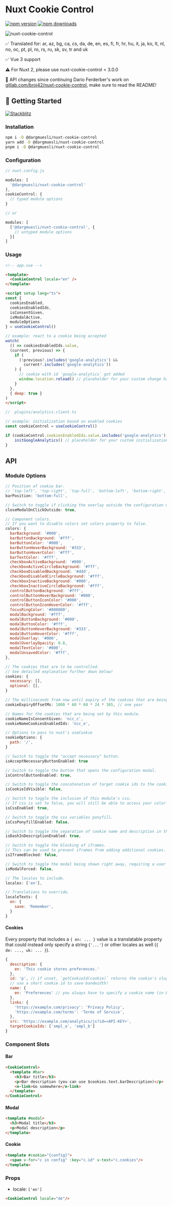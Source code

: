 # Nuxt Cookie Control

[![npm version][npm-version-src]][npm-version-href] [![npm downloads][npm-downloads-src]][npm-downloads-href]

![nuxt-cookie-control](https://drive.google.com/a/broj42.com/uc?id=19sFguJo7SKUvmH4xu9DhK9ZXzR6oWLX8)

✅ Translated for: ar, az, bg, ca, cs, da, de, en, es, fi, fr, hr, hu, it, ja, ko, lt, nl, no, oc, pt, pl, ro, rs, ru, sk, sv, tr and uk

✅ Vue 3 support

⚠️ For Nuxt 2, please use nuxt-cookie-control < 3.0.0

🚩 API changes since continuing Dario Ferderber's work on [gitlab.com/broj42/nuxt-cookie-control](https://gitlab.com/broj42/nuxt-cookie-control), make sure to read the README!


## 🚀 Getting Started

[![Stackblitz](https://developer.stackblitz.com/img/open_in_stackblitz.svg)](https://stackblitz.com/github/dargmuesli/nuxt-cookie-control?file=playground%2Fapp.vue)


### Installation

```bash
npm i -D @dargmuesli/nuxt-cookie-control
yarn add -D @dargmuesli/nuxt-cookie-control
pnpm i -D @dargmuesli/nuxt-cookie-control
```


### Configuration

```javascript
// nuxt.config.js

modules: [
  '@dargmuesli/nuxt-cookie-control'
],
cookieControl: {
  // typed module options
}

// or

modules: [
  ['@dargmuesli/nuxt-cookie-control', {
    // untyped module options
  }]
]
```


### Usage

```html
<!-- app.vue -->

<template>
  <CookieControl locale="en" />
</template>

<script setup lang="ts">
const {
  cookiesEnabled,
  cookiesEnabledIds,
  isConsentGiven,
  isModalActive,
  moduleOptions
} = useCookieControl()

// example: react to a cookie being accepted
watch(
  () => cookiesEnabledIds.value,
  (current, previous) => {
    if (
      (!previous?.includes('google-analytics') &&
        current?.includes('google-analytics'))
    ) {
      // cookie with id `google-analytics` got added
      window.location.reload() // placeholder for your custom change handler
    }
  },
  { deep: true }
)
</script>
```

```ts
//  plugins/analytics.client.ts

// example: initialization based on enabled cookies
const cookieControl = useCookieControl()

if (cookieControl.cookiesEnabledIds.value.includes('google-analytics')) {
    initGoogleAnalytics() // placeholder for your custom initialization
}
```


## API

### Module Options

```javascript
// Position of cookie bar.
// 'top-left', 'top-right', 'top-full', 'bottom-left', 'bottom-right', 'bottom-full'
barPosition: 'bottom-full',

// Switch to toggle if clicking the overlay outside the configuration modal closes the modal.
closeModalOnClickOutside: true,

// Component colors.
// If you want to disable colors set colors property to false.
colors: {
  barBackground: '#000',
  barButtonBackground: '#fff',
  barButtonColor: '#000',
  barButtonHoverBackground: '#333',
  barButtonHoverColor: '#fff',
  barTextColor: '#fff',
  checkboxActiveBackground: '#000',
  checkboxActiveCircleBackground: '#fff',
  checkboxDisabledBackground: '#ddd',
  checkboxDisabledCircleBackground: '#fff',
  checkboxInactiveBackground: '#000',
  checkboxInactiveCircleBackground: '#fff',
  controlButtonBackground: '#fff',
  controlButtonHoverBackground: '#000',
  controlButtonIconColor: '#000',
  controlButtonIconHoverColor: '#fff',
  focusRingColor: '#808080',
  modalBackground: '#fff',
  modalButtonBackground: '#000',
  modalButtonColor: '#fff',
  modalButtonHoverBackground: '#333',
  modalButtonHoverColor: '#fff',
  modalOverlay: '#000',
  modalOverlayOpacity: 0.8,
  modalTextColor: '#000',
  modalUnsavedColor: '#fff',
},

// The cookies that are to be controlled.
// See detailed explanation further down below!
cookies: {
  necessary: [],
  optional: [],
}

// The milliseconds from now until expiry of the cookies that are being set by this module.
cookieExpiryOffsetMs: 1000 * 60 * 60 * 24 * 365, // one year

// Names for the cookies that are being set by this module.
cookieNameIsConsentGiven: 'ncc_c',
cookieNameCookiesEnabledIds: 'ncc_e',

// Options to pass to nuxt's useCookie
cookieOptions: {
  path: '/',
}

// Switch to toggle the "accept necessary" button.
isAcceptNecessaryButtonEnabled: true

// Switch to toggle the button that opens the configuration modal.
isControlButtonEnabled: true,

// Switch to toggle the concatenation of target cookie ids to the cookie description.
isCookieIdVisible: false,

// Switch to toggle the inclusion of this module's css.
// If css is set to false, you will still be able to access your color variables.
isCssEnabled: true,

// Switch to toggle the css variables ponyfill.
isCssPonyfillEnabled: false,

// Switch to toggle the separation of cookie name and description in the configuration modal by a dash.
isDashInDescriptionEnabled: true,

// Switch to toggle the blocking of iframes.
// This can be used to prevent iframes from adding additional cookies.
isIframeBlocked: false,

// Switch to toggle the modal being shown right away, requiring a user's decision.
isModalForced: false,

// The locales to include.
locales: ['en'],

// Translations to override.
localeTexts: {
  en: {
    save: 'Remember',
  }
}
```

#### Cookies

Every property that includes a `{ en: ... }` value is a translatable property that could instead only specify a string (`'...'`) or other locales as well (`{ de: ..., uk: ... }`).

```javascript
{
  description: {
    en: 'This cookie stores preferences.'
  },
  id: 'p', // if unset, `getCookieId(cookie)` returns the cookie's slugified name instead, which e.g. is used to fill the state's `enabledCookieIds` list
  // use a short cookie id to save bandwidth!
  name: {
    en: 'Preferences' // you always have to specify a cookie name (in English)
  },
  links: {
    'https://example.com/privacy': 'Privacy Policy',
    'https://example.com/terms': 'Terms of Service',
  },
  src: 'https://example.com/analytics/js?id=<API-KEY>',
  targetCookieIds: ['xmpl_a', 'xmpl_b']
}
```

### Component Slots

#### Bar

```html
<CookieControl>
  <template #bar>
    <h3>Bar title</h3>
    <p>Bar description (you can use $cookies.text.barDescription)</p>
    <n-link>Go somewhere</n-link>
  </template>
</CookieControl>
```

#### Modal

```html
<template #modal>
  <h3>Modal title</h3>
  <p>Modal description</p>
</template>
```

#### Cookie

```html
<template #cookie="{config}">
  <span v-for="c in config" :key="c.id" v-text="c.cookies"/>
</template>
```

### Props

- locale: `['en']`
```html
<CookieControl locale="de"/>
```


<!-- Badges -->
[npm-version-src]: https://badgen.net/npm/v/@dargmuesli/nuxt-cookie-control/latest
[npm-version-href]: https://npmjs.com/package/@dargmuesli/nuxt-cookie-control

[npm-downloads-src]: https://badgen.net/npm/dm/@dargmuesli/nuxt-cookie-control
[npm-downloads-href]: https://npmjs.com/package/@dargmuesli/nuxt-cookie-control
